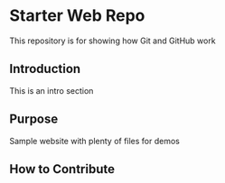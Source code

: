 # Starter Web Repo

This repository is for showing how Git and GitHub work

## Introduction

This is an intro section

## Purpose

Sample website with plenty of files for demos

## How to Contribute 